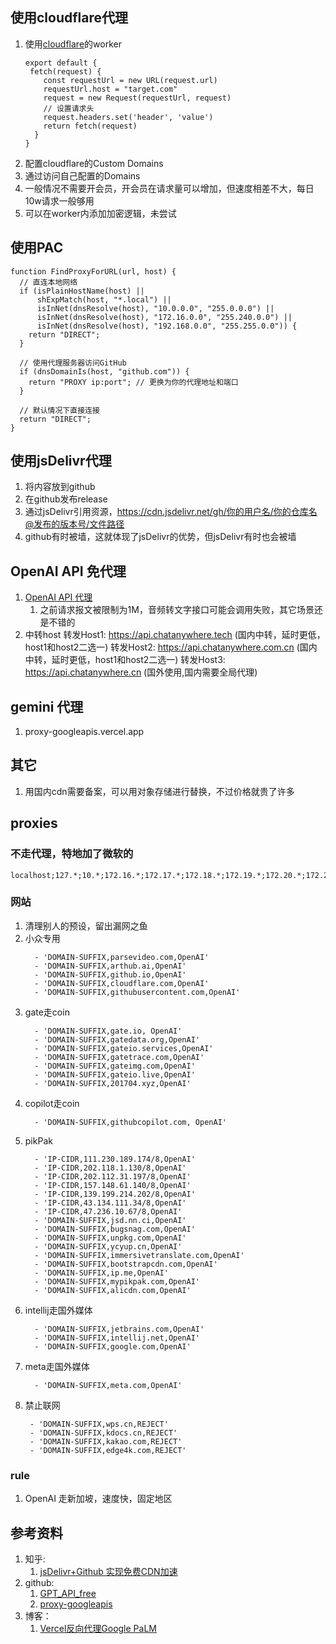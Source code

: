 ## 使用cloudflare代理
1. 使用[cloudflare](https://dash.cloudflare.com/login)的worker
   ```
   export default {
    fetch(request) {
       const requestUrl = new URL(request.url)
       requestUrl.host = "target.com"
       request = new Request(requestUrl, request)
       // 设置请求头
       request.headers.set('header', 'value')
       return fetch(request)
     }
   }
   ```
2. 配置cloudflare的Custom Domains
3. 通过访问自己配置的Domains
4. 一般情况不需要开会员，开会员在请求量可以增加，但速度相差不大，每日10w请求一般够用
5. 可以在worker内添加加密逻辑，未尝试

## 使用PAC
   ```
   function FindProxyForURL(url, host) {
     // 直连本地网络
     if (isPlainHostName(host) ||
         shExpMatch(host, "*.local") ||
         isInNet(dnsResolve(host), "10.0.0.0", "255.0.0.0") ||
         isInNet(dnsResolve(host), "172.16.0.0", "255.240.0.0") ||
         isInNet(dnsResolve(host), "192.168.0.0", "255.255.0.0")) {
       return "DIRECT";
     }
   
     // 使用代理服务器访问GitHub
     if (dnsDomainIs(host, "github.com")) {
       return "PROXY ip:port"; // 更换为你的代理地址和端口
     }
   
     // 默认情况下直接连接
     return "DIRECT";
   }
   ```

## 使用jsDelivr代理
1. 将内容放到github
2. 在github发布release
3. 通过jsDelivr引用资源，https://cdn.jsdelivr.net/gh/你的用户名/你的仓库名@发布的版本号/文件路径
4. github有时被墙，这就体现了jsDelivr的优势，但jsDelivr有时也会被墙

## OpenAI API 免代理
1. [OpenAI API 代理](https://www.openai-proxy.com/)
   1. 之前请求报文被限制为1M，音频转文字接口可能会调用失败，其它场景还是不错的
2. 中转host
   转发Host1: https://api.chatanywhere.tech (国内中转，延时更低，host1和host2二选一)
   转发Host2: https://api.chatanywhere.com.cn (国内中转，延时更低，host1和host2二选一)
   转发Host3: https://api.chatanywhere.cn (国外使用,国内需要全局代理)

## gemini 代理
1. proxy-googleapis.vercel.app

## 其它
1. 用国内cdn需要备案，可以用对象存储进行替换，不过价格就贵了许多

## proxies
### 不走代理，特地加了微软的
```
localhost;127.*;10.*;172.16.*;172.17.*;172.18.*;172.19.*;172.20.*;172.21.*;172.22.*;172.23.*;172.24.*;172.25.*;172.26.*;172.27.*;172.28.*;172.29.*;172.30.*;172.31.*;192.168.*;221.194.*
```

### 网站
1. 清理别人的预设，留出漏网之鱼
2. 小众专用
   ```
     - 'DOMAIN-SUFFIX,parsevideo.com,OpenAI'
     - 'DOMAIN-SUFFIX,arthub.ai,OpenAI'
     - 'DOMAIN-SUFFIX,github.io,OpenAI'
     - 'DOMAIN-SUFFIX,cloudflare.com,OpenAI'
     - 'DOMAIN-SUFFIX,githubusercontent.com,OpenAI'
   ```
3. gate走coin
   ```
     - 'DOMAIN-SUFFIX,gate.io, OpenAI'
     - 'DOMAIN-SUFFIX,gatedata.org,OpenAI'
     - 'DOMAIN-SUFFIX,gateio.services,OpenAI'
     - 'DOMAIN-SUFFIX,gatetrace.com,OpenAI'
     - 'DOMAIN-SUFFIX,gateimg.com,OpenAI'
     - 'DOMAIN-SUFFIX,gateio.live,OpenAI'
     - 'DOMAIN-SUFFIX,201704.xyz,OpenAI'
   ```
4. copilot走coin
   ```
     - 'DOMAIN-SUFFIX,githubcopilot.com, OpenAI'
   ```
5. pikPak
   ```
     - 'IP-CIDR,111.230.189.174/8,OpenAI'
     - 'IP-CIDR,202.118.1.130/8,OpenAI'
     - 'IP-CIDR,202.112.31.197/8,OpenAI'
     - 'IP-CIDR,157.148.61.140/8,OpenAI'
     - 'IP-CIDR,139.199.214.202/8,OpenAI'
     - 'IP-CIDR,43.134.111.34/8,OpenAI'
     - 'IP-CIDR,47.236.10.67/8,OpenAI'
     - 'DOMAIN-SUFFIX,jsd.nn.ci,OpenAI'
     - 'DOMAIN-SUFFIX,bugsnag.com,OpenAI'
     - 'DOMAIN-SUFFIX,unpkg.com,OpenAI'
     - 'DOMAIN-SUFFIX,ycyup.cn,OpenAI'
     - 'DOMAIN-SUFFIX,immersivetranslate.com,OpenAI'
     - 'DOMAIN-SUFFIX,bootstrapcdn.com,OpenAI'
     - 'DOMAIN-SUFFIX,ip.me,OpenAI'
     - 'DOMAIN-SUFFIX,mypikpak.com,OpenAI'
     - 'DOMAIN-SUFFIX,alicdn.com,OpenAI'
   ```
6. intellij走国外媒体
   ```
     - 'DOMAIN-SUFFIX,jetbrains.com,OpenAI'
     - 'DOMAIN-SUFFIX,intellij.net,OpenAI'
     - 'DOMAIN-SUFFIX,google.com,OpenAI'
   ```
7. meta走国外媒体
   ```
     - 'DOMAIN-SUFFIX,meta.com,OpenAI'
   ```
8. 禁止联网
   ```
    - 'DOMAIN-SUFFIX,wps.cn,REJECT'
    - 'DOMAIN-SUFFIX,kdocs.cn,REJECT'
    - 'DOMAIN-SUFFIX,kakao.com,REJECT'
    - 'DOMAIN-SUFFIX,edge4k.com,REJECT'
   ```

### rule
1. OpenAI 走新加坡，速度快，固定地区

## 参考资料
1. 知乎:
    1. [jsDelivr+Github 实现免费CDN加速](https://zhuanlan.zhihu.com/p/346643522)
2. github:
   1. [GPT_API_free](https://github.com/chatanywhere/GPT_API_free)
   2. [proxy-googleapis](https://github.com/githcc/proxy-googleapis)
3. 博客：
   1. [Vercel反向代理Google PaLM](https://simonmy.com/posts/%E4%BD%BF%E7%94%A8vercel%E5%8F%8D%E5%90%91%E4%BB%A3%E7%90%86google-palm-api.html)